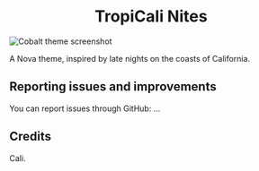 <h1 align="center">TropiCali Nites</h1>
<img align="center" src="TropiCaliNites/raw/master/Images/tropicali-nites-preview.png" alt="Cobalt theme screenshot">

A Nova theme, inspired by late nights on the coasts of California.

## Reporting issues and improvements
You can report issues through GitHub: ...

## Credits
Cali.